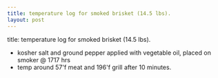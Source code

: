 ```yaml
---
title: temperature log for smoked brisket (14.5 lbs).
layout: post
---
```


title: temperature log for smoked brisket (14.5 lbs).

* kosher salt and ground pepper applied with vegetable oil, placed on smoker @ 1717 hrs
* temp around 57'f meat and 196'f grill after 10 minutes.
